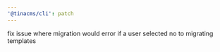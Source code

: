 ```yaml
---
'@tinacms/cli': patch
---
```


fix issue where migration would error if a user selected no to migrating templates
